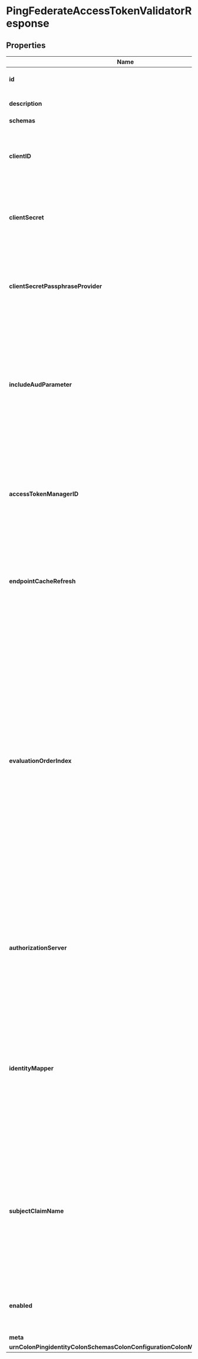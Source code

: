 

# PingFederateAccessTokenValidatorResponse


## Properties

| Name | Type | Description | Notes |
|------------ | ------------- | ------------- | -------------|
|**id** | **String** | Name of the Access Token Validator |  |
|**description** | **String** | A description for this Access Token Validator |  [optional] |
|**schemas** | **List&lt;EnumpingFederateAccessTokenValidatorSchemaUrn&gt;** |  |  |
|**clientID** | **String** | The client identifier to use when authenticating to the PingFederate authorization server. |  |
|**clientSecret** | **String** | The client secret to use when authenticating to the PingFederate authorization server. |  [optional] |
|**clientSecretPassphraseProvider** | **String** | The passphrase provider for obtaining the client secret to use when authenticating to the PingFederate authorization server. |  [optional] |
|**includeAudParameter** | **Boolean** | Whether to include the incoming request URL as the \&quot;aud\&quot; parameter when calling the PingFederate introspection endpoint. This property is ignored if the access-token-manager-id property is set. |  [optional] |
|**accessTokenManagerID** | **String** | The Access Token Manager instance ID to specify when calling the PingFederate introspection endpoint. If this property is set the include-aud-parameter property is ignored. |  [optional] |
|**endpointCacheRefresh** | **String** | How often the Access Token Validator should refresh its stored value of the PingFederate server&#39;s token introspection endpoint. |  [optional] |
|**evaluationOrderIndex** | **Integer** | When multiple Ping Federate Access Token Validators are defined for a single Directory Server, this property determines the evaluation order for determining the correct validator class for an access token received by the Directory Server. Values of this property must be unique among all Ping Federate Access Token Validators defined within Directory Server but not necessarily contiguous. Ping Federate Access Token Validators with a smaller value will be evaluated first to determine if they are able to validate the access token. |  |
|**authorizationServer** | **String** | Specifies the external server that will be used to aid in validating access tokens. In most cases this will be the Authorization Server that minted the token. |  [optional] |
|**identityMapper** | **String** | Specifies the name of the Identity Mapper that should be used for associating user entries with Bearer token subject names. The claim name from which to obtain the subject (i.e. the currently logged-in user) may be configured using the subject-claim-name property. |  [optional] |
|**subjectClaimName** | **String** | The name of the token claim that contains the subject, i.e. the logged-in user in an access token. This property goes hand-in-hand with the identity-mapper property and tells the Identity Mapper which field to use to look up the user entry on the server. |  [optional] |
|**enabled** | **Boolean** | Indicates whether this Access Token Validator is enabled for use in Directory Server. |  |
|**meta** | [**MetaMeta**](MetaMeta.md) |  |  [optional] |
|**urnColonPingidentityColonSchemasColonConfigurationColonMessagesColon20** | [**MetaUrnPingidentitySchemasConfigurationMessages20**](MetaUrnPingidentitySchemasConfigurationMessages20.md) |  |  [optional] |



